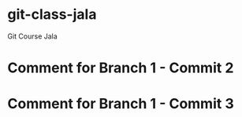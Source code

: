 # git-class-jala
Git Course Jala
# Comment for Branch 1 - Commit 2 
# Comment for Branch 1 - Commit 3 